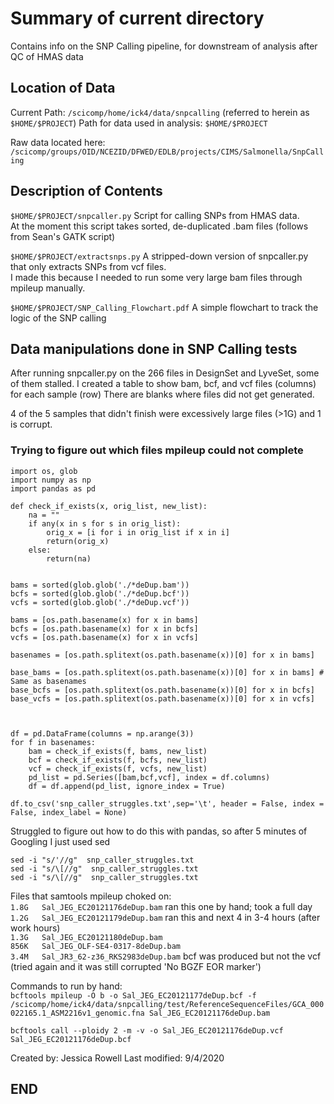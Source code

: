 # Summary of current directory

Contains info on the SNP Calling pipeline, for downstream of analysis after QC of HMAS data

## Location of Data

Current Path: `/scicomp/home/ick4/data/snpcalling`  (referred to herein as `$HOME/$PROJECT`)
Path for data used in analysis: `$HOME/$PROJECT`

Raw data located here: `/scicomp/groups/OID/NCEZID/DFWED/EDLB/projects/CIMS/Salmonella/SnpCalling`


## Description of Contents

`$HOME/$PROJECT/snpcaller.py`
Script for calling SNPs from HMAS data.  
At the moment this script takes sorted, de-duplicated .bam files (follows from Sean's GATK script)

`$HOME/$PROJECT/extractsnps.py`
A stripped-down version of snpcaller.py that only extracts SNPs from vcf files.  
I made this because I needed to run some very large bam files through mpileup manually.

`$HOME/$PROJECT/SNP_Calling_Flowchart.pdf`
A simple flowchart to track the logic of the SNP calling
	

		
## Data manipulations done in SNP Calling tests

After running snpcaller.py on the 266 files in DesignSet and LyveSet, some of them stalled.
I created a table to show bam, bcf, and vcf files (columns) for each sample (row)
There are blanks where files did not get generated.

4 of the 5 samples that didn't finish were excessively large files (>1G) and 1 is corrupt.

### Trying to figure out which files mpileup could not complete

```
import os, glob
import numpy as np
import pandas as pd

def check_if_exists(x, orig_list, new_list):
	na = ""
	if any(x in s for s in orig_list):
		orig_x = [i for i in orig_list if x in i]
		return(orig_x)
	else:
		return(na)


bams = sorted(glob.glob('./*deDup.bam'))
bcfs = sorted(glob.glob('./*deDup.bcf'))
vcfs = sorted(glob.glob('./*deDup.vcf'))

bams = [os.path.basename(x) for x in bams]
bcfs = [os.path.basename(x) for x in bcfs]
vcfs = [os.path.basename(x) for x in vcfs]

basenames = [os.path.splitext(os.path.basename(x))[0] for x in bams]

base_bams = [os.path.splitext(os.path.basename(x))[0] for x in bams] # Same as basenames
base_bcfs = [os.path.splitext(os.path.basename(x))[0] for x in bcfs]
base_vcfs = [os.path.splitext(os.path.basename(x))[0] for x in vcfs]



df = pd.DataFrame(columns = np.arange(3))
for f in basenames:
	bam = check_if_exists(f, bams, new_list)
	bcf = check_if_exists(f, bcfs, new_list)
	vcf = check_if_exists(f, vcfs, new_list)
	pd_list = pd.Series([bam,bcf,vcf], index = df.columns)
	df = df.append(pd_list, ignore_index = True)

df.to_csv('snp_caller_struggles.txt',sep='\t', header = False, index = False, index_label = None)
```

Struggled to figure out how to do this with pandas, so after 5 minutes of Googling I just used sed

```
sed -i "s/'//g"  snp_caller_struggles.txt
sed -i "s/\[//g"  snp_caller_struggles.txt
sed -i "s/\[//g"  snp_caller_struggles.txt
```

Files that samtools mpileup choked on:  
`1.8G	Sal_JEG_EC20121176deDup.bam` ran this one by hand; took a full day  
`1.2G	Sal_JEG_EC20121179deDup.bam` ran this and next 4 in 3-4 hours (after work hours)  
`1.3G	Sal_JEG_EC20121180deDup.bam`  
`856K	Sal_JEG_OLF-SE4-0317-8deDup.bam`  
`3.4M	Sal_JR3_62-z36_RKS2983deDup.bam` bcf was produced but not the vcf (tried again and it was still corrupted 'No BGZF EOR marker')  

Commands to run by hand:  
`bcftools mpileup -O b -o Sal_JEG_EC20121177deDup.bcf -f /scicomp/home/ick4/data/snpcalling/test/ReferenceSequenceFiles/GCA_000022165.1_ASM2216v1_genomic.fna Sal_JEG_EC20121176deDup.bam`  

`bcftools call --ploidy 2 -m -v -o Sal_JEG_EC20121176deDup.vcf Sal_JEG_EC20121176deDup.bcf`  

Created by: Jessica Rowell
Last modified: 9/4/2020



## END 
